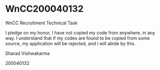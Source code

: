 # WnCC200040132
WnCC Recruitment Technical Task

I pledge on my honor, I have not copied my code from anywhere, in any way. I understand that if my codes are found to be copied from some source, my application will be rejected, and i will abide by this.

Sharad Vishwakarma

200040132
